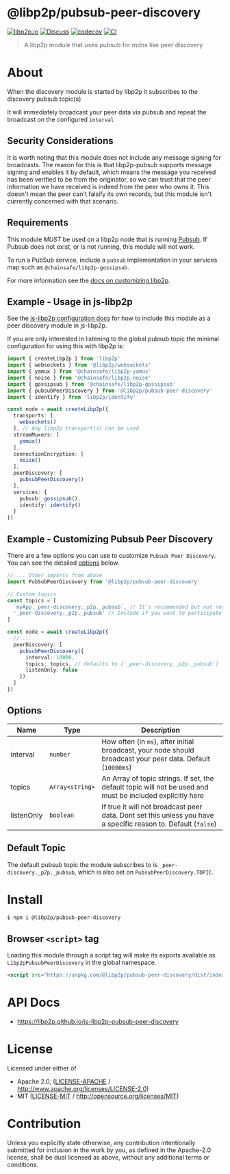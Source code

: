 # @libp2p/pubsub-peer-discovery

[![libp2p.io](https://img.shields.io/badge/project-libp2p-yellow.svg?style=flat-square)](http://libp2p.io/)
[![Discuss](https://img.shields.io/discourse/https/discuss.libp2p.io/posts.svg?style=flat-square)](https://discuss.libp2p.io)
[![codecov](https://img.shields.io/codecov/c/github/libp2p/js-libp2p-pubsub-peer-discovery.svg?style=flat-square)](https://codecov.io/gh/libp2p/js-libp2p-pubsub-peer-discovery)
[![CI](https://img.shields.io/github/actions/workflow/status/libp2p/js-libp2p-pubsub-peer-discovery/js-test-and-release.yml?branch=main\&style=flat-square)](https://github.com/libp2p/js-libp2p-pubsub-peer-discovery/actions/workflows/js-test-and-release.yml?query=branch%3Amain)

> A libp2p module that uses pubsub for mdns like peer discovery

# About

<!--

!IMPORTANT!

Everything in this README between "# About" and "# Install" is automatically
generated and will be overwritten the next time the doc generator is run.

To make changes to this section, please update the @packageDocumentation section
of src/index.js or src/index.ts

To experiment with formatting, please run "npm run docs" from the root of this
repo and examine the changes made.

-->

When the discovery module is started by libp2p it subscribes to the discovery pubsub topic(s)

It will immediately broadcast your peer data via pubsub and repeat the broadcast on the configured `interval`

## Security Considerations

It is worth noting that this module does not include any message signing for broadcasts. The reason for this is that libp2p-pubsub supports message signing and enables it by default, which means the message you received has been verified to be from the originator, so we can trust that the peer information we have received is indeed from the peer who owns it. This doesn't mean the peer can't falsify its own records, but this module isn't currently concerned with that scenario.

## Requirements

This module *MUST* be used on a libp2p node that is running [Pubsub](https://github.com/libp2p/js-libp2p-pubsub). If Pubsub does not exist, or is not running, this module will not work.

To run a PubSub service, include a `pubsub` implementation in your services map such as `@chainsafe/libp2p-gossipsub`.

For more information see the [docs on customizing libp2p](https://github.com/libp2p/js-libp2p/blob/main/doc/CONFIGURATION.md#customizing-libp2p).

## Example - Usage in js-libp2p

See the [js-libp2p configuration docs](https://github.com/libp2p/js-libp2p/blob/main/doc/CONFIGURATION.md#customizing-peer-discovery) for how to include this module as a peer discovery module in js-libp2p.

If you are only interested in listening to the global pubsub topic the minimal configuration for using this with libp2p is:

```ts
import { createLibp2p } from 'libp2p'
import { websockets } from '@libp2p/websockets'
import { yamux } from '@chainsafe/libp2p-yamux'
import { noise } from '@chainsafe/libp2p-noise'
import { gossipsub } from '@chainsafe/libp2p-gossipsub'
import { pubsubPeerDiscovery } from '@libp2p/pubsub-peer-discovery'
import { identify } from 'libp2p/identify'

const node = await createLibp2p({
  transports: [
    websockets()
  ], // Any libp2p transport(s) can be used
  streamMuxers: [
    yamux()
  ],
  connectionEncryption: [
    noise()
  ],
  peerDiscovery: [
    pubsubPeerDiscovery()
  ],
  services: {
    pubsub: gossipsub(),
    identify: identify()
  }
})
```

## Example - Customizing Pubsub Peer Discovery

There are a few options you can use to customize `Pubsub Peer Discovery`. You can see the detailed [options](#options) below.

```ts
// ... Other imports from above
import PubSubPeerDiscovery from '@libp2p/pubsub-peer-discovery'

// Custom topics
const topics = [
  `myApp._peer-discovery._p2p._pubsub`, // It's recommended but not required to extend the global space
  '_peer-discovery._p2p._pubsub' // Include if you want to participate in the global space
]

const node = await createLibp2p({
  // ...
  peerDiscovery: [
    pubsubPeerDiscovery({
      interval: 10000,
      topics: topics, // defaults to ['_peer-discovery._p2p._pubsub']
      listenOnly: false
    })
  ]
})
```

## Options

| Name       | Type            | Description                                                                                                    |
| ---------- | --------------- | -------------------------------------------------------------------------------------------------------------- |
| interval   | `number`        | How often (in `ms`), after initial broadcast, your node should broadcast your peer data. Default (`10000ms`)   |
| topics     | `Array<string>` | An Array of topic strings. If set, the default topic will not be used and must be included explicitly here     |
| listenOnly | `boolean`       | If true it will not broadcast peer data. Dont set this unless you have a specific reason to. Default (`false`) |

## Default Topic

The default pubsub topic the module subscribes to is `_peer-discovery._p2p._pubsub`, which is also set on `PubsubPeerDiscovery.TOPIC`.

# Install

```console
$ npm i @libp2p/pubsub-peer-discovery
```

## Browser `<script>` tag

Loading this module through a script tag will make its exports available as `Libp2pPubsubPeerDiscovery` in the global namespace.

```html
<script src="https://unpkg.com/@libp2p/pubsub-peer-discovery/dist/index.min.js"></script>
```

# API Docs

- <https://libp2p.github.io/js-libp2p-pubsub-peer-discovery>

# License

Licensed under either of

- Apache 2.0, ([LICENSE-APACHE](https://github.com/libp2p/js-libp2p-pubsub-peer-discovery/LICENSE-APACHE) / <http://www.apache.org/licenses/LICENSE-2.0>)
- MIT ([LICENSE-MIT](https://github.com/libp2p/js-libp2p-pubsub-peer-discovery/LICENSE-MIT) / <http://opensource.org/licenses/MIT>)

# Contribution

Unless you explicitly state otherwise, any contribution intentionally submitted for inclusion in the work by you, as defined in the Apache-2.0 license, shall be dual licensed as above, without any additional terms or conditions.
